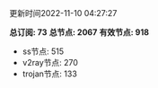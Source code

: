 更新时间2022-11-10 04:27:27

**总订阅: 73**
**总节点: 2067**
**有效节点: 918**
- ss节点: 515
- v2ray节点: 270
- trojan节点: 133
